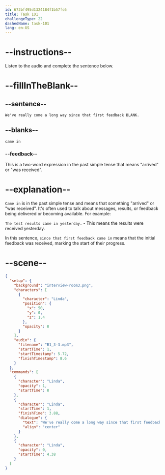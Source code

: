 ```yaml
---
id: 672bf495d1324184f1b57fc6
title: Task 101
challengeType: 22
dashedName: task-101
lang: en-US
---
```


<!-- (audio) Linda: We've really come a long way since that first feedback came in. -->

# --instructions--

Listen to the audio and complete the sentence below.

# --fillInTheBlank--

## --sentence--

`We've really come a long way since that first feedback BLANK.`

## --blanks--

`came in`

### --feedback--

This is a two-word expression in the past simple tense that means "arrived" or "was received".

# --explanation--

`Came in` is in the past simple tense and means that something "arrived" or "was received". It's often used to talk about messages, results, or feedback being delivered or becoming available. For example:

`The test results came in yesterday.` - This means the results were received yesterday.
  
In this sentence, `since that first feedback came in` means that the initial feedback was received, marking the start of their progress.

# --scene--

```json
{
  "setup": {
    "background": "interview-room3.png",
    "characters": [
      {
        "character": "Linda",
        "position": {
          "x": 50,
          "y": 0,
          "z": 1.4
        },
        "opacity": 0
      }
    ],
    "audio": {
      "filename": "B1_3-3.mp3",
      "startTime": 1,
      "startTimestamp": 5.72,
      "finishTimestamp": 8.6
    }
  },
  "commands": [
    {
      "character": "Linda",
      "opacity": 1,
      "startTime": 0
    },
    {
      "character": "Linda",
      "startTime": 1,
      "finishTime": 3.88,
      "dialogue": {
        "text": "We've really come a long way since that first feedback came in.",
        "align": "center"
      }
    },
    {
      "character": "Linda",
      "opacity": 0,
      "startTime": 4.38
    }
  ]
}
```

